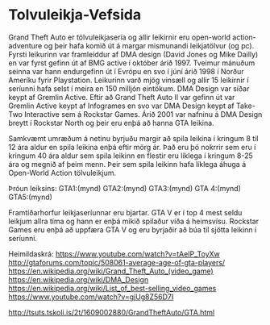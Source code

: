# Tolvuleikja-Vefsida
Grand Theft Auto er tölvuleikjasería og allir leikirnir eru open-world action-adventure og þeir hafa komið út á margar mismunandi leikjatölvur (og pc). Fyrsti leikurinn var framleiddur af DMA design (David Jones og Mike Dailly) en var fyrst gefinn út af BMG active í október árið 1997. Tveimur mánuðum seinna var hann endurgefinn út í Evrópu en svo í júní árið 1998 í Norður Ameríku fyrir Playstation. Leikurinn varð mjög vinsæll og allir 15 leikirnir í seríunni hafa selst í meira en 150 milljón eintökum. DMA Design var síðar keypt af Gremlin Active. Eftir að Grand Theft Auto II var gefinn út var Gremlin Active keypt af Infogrames en svo var DMA Design keypt af Take-Two Interactive sem á Rockstar Games. Árið 2001 var nafninu á DMA Design breytt í Rockstar North og þeir eru enþá að hanna GTA leikina.

Samkvæmt umræðum á netinu byrjuðu margir að spila leikina í kringum 8 til 12 ára aldur en spila leikina enþá eftir mörg ár. Það eru þó nokrrir sem eru í kringum 40 ára aldur sem spila leikinn en flestir eru líklega í kringum 8-25 ára og megnið af þeim menn. Þeir sem spila leikinn hafa líklega áhuga á Open-World Action tölvuleikjum.



Þróun leiksins:
GTA1:(mynd) GTA2:(mynd) GTA3:(mynd) GTA 4:(mynd) GTA5:(mynd)

Framtíðarhorfur leikjaseríunnar eru bjartar. GTA V er í top 4 mest seldu leikjum allra tíma og hann er enþá mikið spilaður víða á heimsvísu. Rockstar Games eru enþá að uppfæra GTA V og eru byrjaðir að búa til sjötta leikinn í seríunni.




















Heimildaskrá:
https://www.youtube.com/watch?v=tAeIP_ToyXw
http://gtaforums.com/topic/508061-average-age-of-gta-players/
https://en.wikipedia.org/wiki/Grand_Theft_Auto_(video_game)
https://en.wikipedia.org/wiki/DMA_Design
https://en.wikipedia.org/wiki/List_of_best-selling_video_games
https://www.youtube.com/watch?v=gjUg8Z56D7I




http://tsuts.tskoli.is/2t/1609002880/GrandTheftAuto/GTA.html
